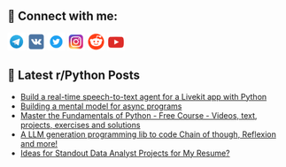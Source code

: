 ## 🔎 Connect with me:
[<img src="https://github.com/bullbesh/bullbesh/blob/main/images/Telegram.png" width="32" height="32" />](https://t.me/bullbesh)
[<img src="https://github.com/bullbesh/bullbesh/blob/main/images/VK.png" width="32" height="32" />](https://vk.com/bullbesh)
[<img src="https://github.com/bullbesh/bullbesh/blob/main/images/Twitter.png" width="32" height="32" />](https://twitter.com/bullbesh1)
[<img src="https://github.com/bullbesh/bullbesh/blob/main/images/Instagram.png" width="32" height="32" />](https://www.instagram.com/bullbesh)
[<img src="https://github.com/bullbesh/bullbesh/blob/main/images/Reddit.png" width="32" height="32" />](https://www.reddit.com/user/bullbesh)
[<img src="https://github.com/bullbesh/bullbesh/blob/main/images/YouTube.png" width="32" height="32" />](https://www.youtube.com/channel/UCtfjRs6uzgq5mfm8S06WTcg)

## 📕 Latest r/Python Posts
<!-- BLOG-POST-LIST:START -->
- [Build a real-time speech-to-text agent for a Livekit app with Python](https://www.reddit.com/r/Python/comments/1hhx9d5/build_a_realtime_speechtotext_agent_for_a_livekit/)
- [Building a mental model for async programs](https://www.reddit.com/r/Python/comments/1hhwgqv/building_a_mental_model_for_async_programs/)
- [Master the Fundamentals of Python - Free Course - Videos, text, projects, exercises and solutions](https://www.reddit.com/r/Python/comments/1hhvja2/master_the_fundamentals_of_python_free_course/)
- [A LLM generation programming lib to code Chain of though, Reflexion and more!](https://www.reddit.com/r/Python/comments/1hhv2pp/a_llm_generation_programming_lib_to_code_chain_of/)
- [Ideas for Standout Data Analyst Projects for My Resume?](https://www.reddit.com/r/Python/comments/1hhsnpv/ideas_for_standout_data_analyst_projects_for_my/)
<!-- BLOG-POST-LIST:END -->
